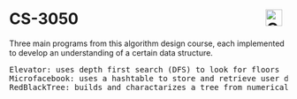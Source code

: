 # CS-3050<img align="right" alt="C" width="30px" style="padding-right:10px;" src="https://cdn.jsdelivr.net/gh/devicons/devicon/icons/c/c-original.svg"/>

Three main programs from this algorithm design course, each implemented to develop an understanding of a certain data structure.

<pre>
Elevator: uses depth first search (DFS) to look for floors
Microfacebook: uses a hashtable to store and retrieve user data
RedBlackTree: builds and charactarizes a tree from numerical input
</pre>
